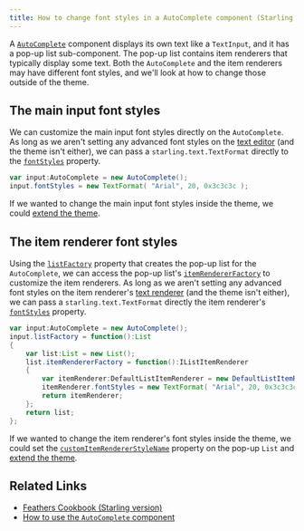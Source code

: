 ```yaml
---
title: How to change font styles in a AutoComplete component (Starling version)
---
```


A [`AutoComplete`](../auto-complete.md) component displays its own text like a `TextInput`, and it has a pop-up list sub-component. The pop-up list contains item renderers that typically display some text. Both the `AutoComplete` and the item renderers may have different font styles, and we'll look at how to change those outside of the theme.

## The main input font styles

We can customize the main input font styles directly on the `AutoComplete`. As long as we aren't setting any advanced font styles on the [text editor](../text-editors.md) (and the theme isn't either), we can pass a `starling.text.TextFormat` directly to the [`fontStyles`](/api-reference/feathers/controls/TextInput.html#fontStyles) property.

```actionscript
var input:AutoComplete = new AutoComplete();
input.fontStyles = new TextFormat( "Arial", 20, 0x3c3c3c );
```

If we wanted to change the main input font styles inside the theme, we could [extend the theme](../extending-themes.md).

## The item renderer font styles

Using the [`listFactory`](/api-reference/feathers/controls/AutoComplete.html#listFactory) property that creates the pop-up list for the `AutoComplete`, we can access the pop-up list's [`itemRendererFactory`](/api-reference/feathers/controls/List.html#itemRendererFactory) to customize the item renderers. As long as we aren't setting any advanced font styles on the item renderer's [text renderer](../text-renderers.md) (and the theme isn't either), we can pass a `starling.text.TextFormat` directly the item renderer's [`fontStyles`](/api-reference/feathers/controls/Button.html#fontStyles) property.

```actionscript
var input:AutoComplete = new AutoComplete();
input.listFactory = function():List
{
	var list:List = new List();
	list.itemRendererFactory = function():IListItemRenderer
	{
		var itemRenderer:DefaultListItemRenderer = new DefaultListItemRenderer();
		itemRenderer.fontStyles = new TextFormat( "Arial", 20, 0x3c3c3c );
		return itemRenderer;
	};
	return list;
};
```

If we wanted to change the item renderer's font styles inside the theme, we could set the [`customItemRendererStyleName`](/api-reference/feathers/controls/List.html#customItemRendererStyleName) property on the pop-up `List` and [extend the theme](../extending-themes.md).

## Related Links

- [Feathers Cookbook (Starling version)](./index.md)
- [How to use the `AutoComplete` component](../auto-complete.md)
